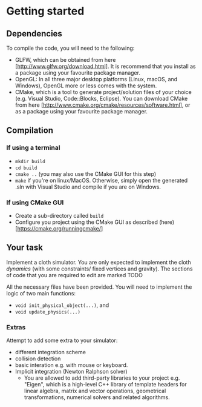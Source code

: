 # Getting started

## Dependencies

To compile the code, you will need to the following:

* GLFW, which can be obtained from here [http://www.glfw.org/download.html]. It 
is recommend that you install as a package using your favourite package manager.
* OpenGL: In all three major desktop platforms (Linux, macOS, and Windows), 
OpenGL more or less comes with the system.
* CMake, which is a tool to generate project/solution files of your choice 
(e.g. Visual Studio, Code::Blocks, Eclipse). You can download CMake from 
here [http://www.cmake.org/cmake/resources/software.html], or as a package using 
your favourite package manager.

## Compilation

### If using a terminal

* `mkdir build`
* `cd build`
* `cmake ..` (you may also use the CMake GUI for this step)
* `make` if you're on linux/MacOS. Otherwise, simply open the generated .sln 
with Visual Studio and compile if you are on Windows.

### If using CMake GUI

* Create a sub-directory called `build`
* Configure you project using the CMake GUI as described (here)[https://cmake.org/runningcmake/]

## Your task

Implement a cloth simulator. You are only expected to implement the cloth _dynamics_ (with some constraints/
fixed vertices and gravity). The sections of code that you are required to edit are marked TODO

All the necessary files have been provided. You will need to implement the logic 
of two main functions: 
* `void init_physical_object(...)`, and 
* `void update_physics(...)`

###  Extras

Attempt to add some extra to your simulator:
* different integration scheme 
* collision detection 
* basic interation e.g. with mouse or keyboard.
* Implicit integration (Newton Ralphson solver)
    - You are allowed to add third-party libraries to your project e.g. "Eigen",
    which is a high-level C++ library of template headers for linear algebra, 
    matrix and vector operations, geometrical transformations, numerical solvers 
    and related algorithms. 

